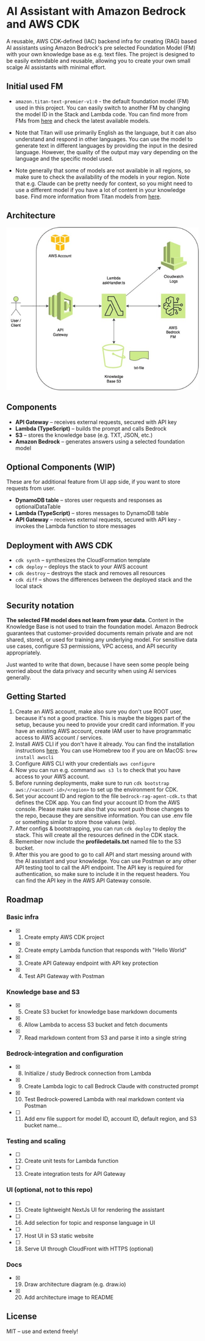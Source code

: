 # AI Assistant with Amazon Bedrock and AWS CDK

A reusable, AWS CDK-defined (IAC) backend infra for creating (RAG) based AI assistants using Amazon Bedrock's pre selected Foundation Model (FM) with your own knowledge base as e.g. text files. The project is designed to be easily extendable and reusable, allowing you to create your own small scalge AI assistants with minimal effort.

## Initial used FM

- ```amazon.titan-text-premier-v1:0``` - the default foundation model (FM) used in this project. You can easily switch to another FM by changing the model ID in the Stack and Lambda code. You can find more from FMs from [here](https://aws.amazon.com/bedrock/) and check the latest available models.

- Note that Titan will use primarily English as the language, but it can also understand and respond in other languages. You can use the model to generate text in different languages by providing the input in the desired language. However, the quality of the output may vary depending on the language and the specific model used.

- Note generally that some of models are not available in all regions, so make sure to check the availability of the models in your region. Note that e.g. Claude can be pretty needy for context, so you might need to use a different model if you have a lot of content in your knowledge base. Find more information from Titan models from [here](https://docs.aws.amazon.com/bedrock/latest/userguide/model-parameters-titan.html).

## Architecture

![high-level-plans](./docs/idea-bedrock-rag-agent-cdk.jpg)

## Components

- **API Gateway** – receives external requests, secured with API key
- **Lambda (TypeScript)** – builds the prompt and calls Bedrock
- **S3** – stores the knowledge base (e.g. TXT, JSON, etc.) 
- **Amazon Bedrock** – generates answers using a selected foundation model

## Optional Components (WIP)

These are for additional feature from UI app side, if you want to store requests from user.
- **DynamoDB table** – stores user requests and responses as optionalDataTable
- **Lambda (TypeScript)** – stores messages to DynamoDB table
- **API Gateway** – receives external requests, secured with API key - invokes the Lambda function to store messages

## Deployment with AWS CDK
- ```cdk synth``` – synthesizes the CloudFormation template
- ```cdk deploy``` – deploys the stack to your AWS account
- ```cdk destroy``` – destroys the stack and removes all resources
- ```cdk diff``` – shows the differences between the deployed stack and the local stack

## Security notation

**The selected FM model does not learn from your data.** Content in the Knowledge Base is not used to train the foundation model. Amazon Bedrock guarantees that customer-provided documents remain private and are not shared, stored, or used for training any underlying model. For sensitive data use cases, configure S3 permissions, VPC access, and API security appropriately.

Just wanted to write that down, because I have seen some people being worried about the data privacy and security when using AI services generally.

## Getting Started

1. Create an AWS account, make also sure you don't use ROOT user, because it's not a good practice. This is maybe the bigges part of the setup, because you need to provide your credit card information. If you have an existing AWS account, create IAM user to have programmatic access to AWS account / services.
2. Install AWS CLI if you don't have it already. You can find the installation instructions [here](https://docs.aws.amazon.com/cli/latest/userguide/getting-started-install.html). You can use Homebrew too if you are on MacOS: ```brew install awscli```
3. Configure AWS CLI with your credentials ```aws configure``` 
4. Now you can run e.g. command ```aws s3 ls``` to check that you have access to your AWS account.
5. Before running deployments, make sure to run ```cdk bootstrap aws://<account-id>/<region>``` to set up the environment for CDK.
6. Set your account ID and region to the file ```bedrock-rag-agent-cdk.ts``` that defines the CDK app. You can find your account ID from the AWS console. Please make sure also that you wont push those changes to the repo, because they are sensitive information. You can use .env file or something similar to store those values (wip).
6. After configs & bootstrapping, you can run ```cdk deploy``` to deploy the stack. This will create all the resources defined in the CDK stack.
6. Remember now include the **profiledetails.txt** named file to the S3 bucket.
7. After this you are good to go to call API and start messing around with the AI assistant and your knowledge. You can use Postman or any other API testing tool to call the API endpoint. The API key is required for authentication, so make sure to include it in the request headers. You can find the API key in the AWS API Gateway console.

## Roadmap

### Basic infra

- [x] 1. Create empty AWS CDK project
- [x] 2. Create empty Lambda function that responds with "Hello World"
- [x] 3. Create API Gateway endpoint with API key protection
- [x] 4. Test API Gateway with Postman

### Knowledge base and S3

- [x] 5. Create S3 bucket for knowledge base markdown documents
- [x] 6. Allow Lambda to access S3 bucket and fetch documents
- [x] 7. Read markdown content from S3 and parse it into a single string

### Bedrock-integration and configuration

- [x] 8. Initialize / study Bedrock connection from Lambda
- [x] 9. Create Lambda logic to call Bedrock Claude with constructed prompt
- [x] 10. Test Bedrock-powered Lambda with real markdown content via Postman
- [ ] 11. Add env file support for model ID, account ID, default region, and S3 bucket name...

### Testing and scaling

- [ ] 12. Create unit tests for Lambda function
- [ ] 13. Create integration tests for API Gateway

### UI (optional, not to this repo)

- [ ] 15. Create lightweight NextJs UI for rendering the assistant
- [ ] 16. Add selection for topic and response language in UI
- [ ] 17. Host UI in S3 static website
- [ ] 18. Serve UI through CloudFront with HTTPS (optional)

### Docs 

- [x] 19. Draw architecture diagram (e.g. draw.io)
- [x] 20. Add architecture image to README


## License

MIT – use and extend freely!